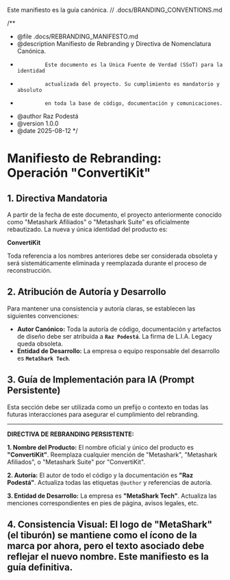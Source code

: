 Este manifiesto es la guía canónica.
// .docs/BRANDING_CONVENTIONS.md

/**
 * @file .docs/REBRANDING_MANIFESTO.md
 * @description Manifiesto de Rebranding y Directiva de Nomenclatura Canónica.
 *              Este documento es la Única Fuente de Verdad (SSoT) para la identidad
 *              actualizada del proyecto. Su cumplimiento es mandatorio y absoluto
 *              en toda la base de código, documentación y comunicaciones.
 * @author Raz Podestá
 * @version 1.0.0
 * @date 2025-08-12
 */

# Manifiesto de Rebranding: Operación "ConvertiKit"

## 1. Directiva Mandatoria

A partir de la fecha de este documento, el proyecto anteriormente conocido como "Metashark Afiliados" o "Metashark Suite" es oficialmente rebautizado. La nueva y única identidad del producto es:

**ConvertiKit**

Toda referencia a los nombres anteriores debe ser considerada obsoleta y será sistemáticamente eliminada y reemplazada durante el proceso de reconstrucción.

## 2. Atribución de Autoría y Desarrollo

Para mantener una consistencia y autoría claras, se establecen las siguientes convenciones:

-   **Autor Canónico:** Toda la autoría de código, documentación y artefactos de diseño debe ser atribuida a **`Raz Podestá`**. La firma de L.I.A. Legacy queda obsoleta.
-   **Entidad de Desarrollo:** La empresa o equipo responsable del desarrollo es **`MetaShark Tech`**.

## 3. Guía de Implementación para IA (Prompt Persistente)

Esta sección debe ser utilizada como un prefijo o contexto en todas las futuras interacciones para asegurar el cumplimiento del rebranding.

---
**DIRECTIVA DE REBRANDING PERSISTENTE:**

**1. Nombre del Producto:** El nombre oficial y único del producto es **"ConvertiKit"**. Reemplaza cualquier mención de "Metashark", "Metashark Afiliados", o "Metashark Suite" por "ConvertiKit".

**2. Autoría:** El autor de todo el código y la documentación es **"Raz Podestá"**. Actualiza todas las etiquetas `@author` y referencias de autoría.

**3. Entidad de Desarrollo:** La empresa es **"MetaShark Tech"**. Actualiza las menciones correspondientes en pies de página, avisos legales, etc.

**4. Consistencia Visual:** El logo de "MetaShark" (el tiburón) se mantiene como el ícono de la marca por ahora, pero el texto asociado debe reflejar el nuevo nombre.
Este manifiesto es la guía definitiva.
---